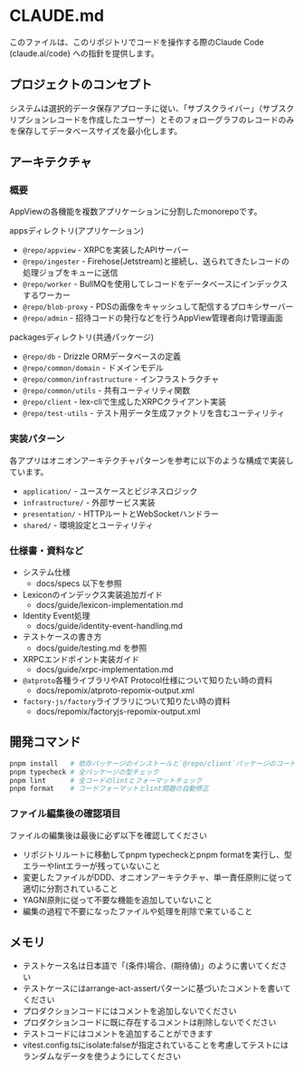 # CLAUDE.md

このファイルは、このリポジトリでコードを操作する際のClaude Code (claude.ai/code) への指針を提供します。

## プロジェクトのコンセプト

システムは選択的データ保存アプローチに従い、「サブスクライバー」（サブスクリプションレコードを作成したユーザー）とそのフォローグラフのレコードのみを保存してデータベースサイズを最小化します。

## アーキテクチャ

### 概要

AppViewの各機能を複数アプリケーションに分割したmonorepoです。

appsディレクトリ(アプリケーション)

- `@repo/appview` - XRPCを実装したAPIサーバー
- `@repo/ingester` - Firehose(Jetstream)と接続し、送られてきたレコードの処理ジョブをキューに送信
- `@repo/worker` - BullMQを使用してレコードをデータベースにインデックスするワーカー
- `@repo/blob-proxy` - PDSの画像をキャッシュして配信するプロキシサーバー
- `@repo/admin` - 招待コードの発行などを行うAppView管理者向け管理画面

packagesディレクトリ(共通パッケージ)

- `@repo/db` - Drizzle ORMデータベースの定義
- `@repo/common/domain` - ドメインモデル
- `@repo/common/infrastructure` - インフラストラクチャ
- `@repo/common/utils` - 共有ユーティリティ関数
- `@repo/client` - lex-cliで生成したXRPCクライアント実装
- `@repo/test-utils` - テスト用データ生成ファクトリを含むユーティリティ

### 実装パターン

各アプリはオニオンアーキテクチャパターンを参考に以下のような構成で実装しています。

- `application/` - ユースケースとビジネスロジック
- `infrastructure/` - 外部サービス実装
- `presentation/` - HTTPルートとWebSocketハンドラー
- `shared/` - 環境設定とユーティリティ

### 仕様書・資料など

- システム仕様
  - docs/specs 以下を参照
- Lexiconのインデックス実装追加ガイド
  - docs/guide/lexicon-implementation.md
- Identity Event処理
  - docs/guide/identity-event-handling.md
- テストケースの書き方
  - docs/guide/testing.md を参照
- XRPCエンドポイント実装ガイド
  - docs/guide/xrpc-implementation.md
- `@atproto`各種ライブラリやAT Protocol仕様について知りたい時の資料
  - docs/repomix/atproto-repomix-output.xml
- `factory-js/factory`ライブラリについて知りたい時の資料
  - docs/repomix/factoryjs-repomix-output.xml

## 開発コマンド

```bash
pnpm install   # 依存パッケージのインストールと`@repo/client`パッケージのコード生成
pnpm typecheck # 全パッケージの型チェック
pnpm lint      # 全コードのlintとフォーマットチェック
pnpm format    # コードフォーマットとlint問題の自動修正
```

### ファイル編集後の確認項目

ファイルの編集後は最後に必ず以下を確認してください

- リポジトリルートに移動してpnpm typecheckとpnpm formatを実行し、型エラーやlintエラーが残っていないこと
- 変更したファイルがDDD、オニオンアーキテクチャ、単一責任原則に従って適切に分割されていること
- YAGNI原則に従って不要な機能を追加していないこと
- 編集の過程で不要になったファイルや処理を削除で来ていること

## メモリ

- テストケース名は日本語で「(条件)場合、(期待値)」のように書いてください
- テストケースにはarrange-act-assertパターンに基づいたコメントを書いてください
- プロダクションコードにはコメントを追加しないでください
- プロダクションコードに既に存在するコメントは削除しないでください
- テストコードにはコメントを追加することができます
- vitest.config.tsにisolate:falseが指定されていることを考慮してテストにはランダムなデータを使うようにしてください
